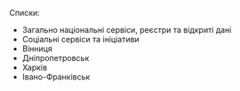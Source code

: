 Списки:

* Загально національні сервіси, реєстри та відкриті дані
* Соціальні сервіси та ініціативи
* Вінниця
* Дніпропетровськ
* Харків
* Івано-Франківськ